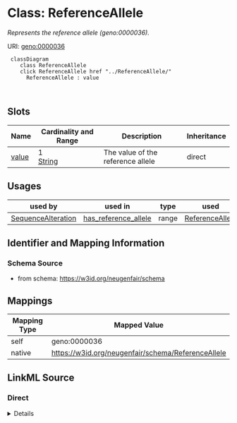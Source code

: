 

# Class: ReferenceAllele 


_Represents the reference allele (geno:0000036)._





URI: [geno:0000036](http://purl.obolibrary.org/obo/GENO_0000036)





```mermaid
 classDiagram
    class ReferenceAllele
    click ReferenceAllele href "../ReferenceAllele/"
      ReferenceAllele : value
        
      
```




<!-- no inheritance hierarchy -->


## Slots

| Name | Cardinality and Range | Description | Inheritance |
| ---  | --- | --- | --- |
| [value](value.md) | 1 <br/> [String](String.md) | The value of the reference allele | direct |





## Usages

| used by | used in | type | used |
| ---  | --- | --- | --- |
| [SequenceAlteration](SequenceAlteration.md) | [has_reference_allele](has_reference_allele.md) | range | [ReferenceAllele](ReferenceAllele.md) |







## Identifier and Mapping Information






### Schema Source


* from schema: https://w3id.org/neugenfair/schema




## Mappings

| Mapping Type | Mapped Value |
| ---  | ---  |
| self | geno:0000036 |
| native | https://w3id.org/neugenfair/schema/ReferenceAllele |






## LinkML Source

<!-- TODO: investigate https://stackoverflow.com/questions/37606292/how-to-create-tabbed-code-blocks-in-mkdocs-or-sphinx -->

### Direct

<details>
```yaml
name: ReferenceAllele
description: Represents the reference allele (geno:0000036).
from_schema: https://w3id.org/neugenfair/schema
attributes:
  value:
    name: value
    description: The value of the reference allele.
    from_schema: https://w3id.org/neugenfair/schema
    rank: 1000
    slot_uri: sio:000300
    domain_of:
    - ReferenceAllele
    - AlternateAllele
    range: string
    required: true
class_uri: geno:0000036

```
</details>

### Induced

<details>
```yaml
name: ReferenceAllele
description: Represents the reference allele (geno:0000036).
from_schema: https://w3id.org/neugenfair/schema
attributes:
  value:
    name: value
    description: The value of the reference allele.
    from_schema: https://w3id.org/neugenfair/schema
    rank: 1000
    slot_uri: sio:000300
    alias: value
    owner: ReferenceAllele
    domain_of:
    - ReferenceAllele
    - AlternateAllele
    range: string
    required: true
class_uri: geno:0000036

```
</details>